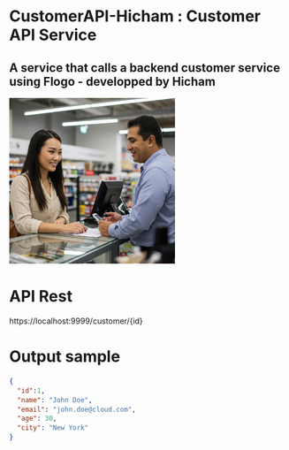 # CustomerAPI-Hicham : Customer API Service 
## A service that calls a backend customer service using Flogo - developped by Hicham

<img src="customer.jpg" alt="TIBCO Customer" style="height: 300px; width:300px;"/>

# API Rest
https://localhost:9999/customer/{id}

# Output sample
```json
{
  "id":1,
  "name": "John Doe",
  "email": "john.doe@cloud.com",
  "age": 30,
  "city": "New York"
}
```